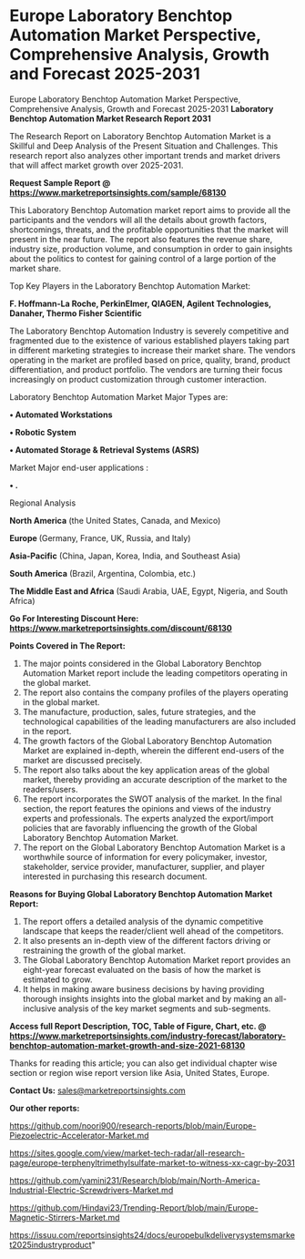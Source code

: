 # Europe Laboratory Benchtop Automation Market Perspective, Comprehensive Analysis, Growth and Forecast 2025-2031
Europe Laboratory Benchtop Automation Market Perspective, Comprehensive Analysis, Growth and Forecast 2025-2031
<strong>Laboratory Benchtop Automation Market Research Report 2031</strong>

The Research Report on Laboratory Benchtop Automation Market is a Skillful and Deep Analysis of the Present Situation and Challenges. This research report also analyzes other important trends and market drivers that will affect market growth over 2025-2031.

<strong>Request Sample Report @ <a href=https://www.marketreportsinsights.com/sample/68130>https://www.marketreportsinsights.com/sample/68130</a></strong>

This Laboratory Benchtop Automation market report aims to provide all the participants and the vendors will all the details about growth factors, shortcomings, threats, and the profitable opportunities that the market will present in the near future. The report also features the revenue share, industry size, production volume, and consumption in order to gain insights about the politics to contest for gaining control of a large portion of the market share.

Top Key Players in the Laboratory Benchtop Automation Market:

<strong>F. Hoffmann-La Roche, PerkinElmer, QIAGEN, Agilent Technologies, Danaher, Thermo Fisher Scientific</strong>

The Laboratory Benchtop Automation Industry is severely competitive and fragmented due to the existence of various established players taking part in different marketing strategies to increase their market share. The vendors operating in the market are profiled based on price, quality, brand, product differentiation, and product portfolio. The vendors are turning their focus increasingly on product customization through customer interaction.

Laboratory Benchtop Automation Market Major Types are:

<strong>• Automated Workstations

• Robotic System

• Automated Storage & Retrieval Systems (ASRS)</strong>

Market Major end-user applications :

<strong>• .</strong>

Regional Analysis

</u><strong><b>North America</b></strong> (the United States, Canada, and Mexico)

<strong><b>Europe </b></strong>(Germany, France, UK, Russia, and Italy)

<strong><b>Asia-Pacific</b></strong> (China, Japan, Korea, India, and Southeast Asia)

<strong><b>South America</b></strong> (Brazil, Argentina, Colombia, etc.)

<strong><b>The Middle East and Africa</b></strong> (Saudi Arabia, UAE, Egypt, Nigeria, and South Africa)

<strong>Go For Interesting Discount Here: <a href=https://www.marketreportsinsights.com/discount/68130>https://www.marketreportsinsights.com/discount/68130</a></strong>

<strong>Points Covered in The Report:</strong>
<ol>
  <li>The major points considered in the Global Laboratory Benchtop Automation Market report include the leading competitors operating in the global market.</li>
  <li>The report also contains the company profiles of the players operating in the global market.</li>
  <li>The manufacture, production, sales, future strategies, and the technological capabilities of the leading manufacturers are also included in the report.</li>
  <li>The growth factors of the Global Laboratory Benchtop Automation Market are explained in-depth, wherein the different end-users of the market are discussed precisely.</li>
  <li>The report also talks about the key application areas of the global market, thereby providing an accurate description of the market to the readers/users.</li>
  <li>The report incorporates the SWOT analysis of the market. In the final section, the report features the opinions and views of the industry experts and professionals. The experts analyzed the export/import policies that are favorably influencing the growth of the Global Laboratory Benchtop Automation Market.</li>
  <li>The report on the Global Laboratory Benchtop Automation Market is a worthwhile source of information for every policymaker, investor, stakeholder, service provider, manufacturer, supplier, and player interested in purchasing this research document.</li>
</ol>
<strong>Reasons for Buying Global Laboratory Benchtop Automation Market Report:</strong>

<ol>
  <li>The report offers a detailed analysis of the dynamic competitive landscape that keeps the reader/client well ahead of the competitors.</li>
  <li>It also presents an in-depth view of the different factors driving or restraining the growth of the global market.</li>
  <li>The Global Laboratory Benchtop Automation Market report provides an eight-year forecast evaluated on the basis of how the market is estimated to grow.</li>
  <li>It helps in making aware business decisions by having providing thorough insights insights into the global market and by making an all-inclusive analysis of the key market segments and sub-segments.</li>
</ol>
<strong>Access full Report Description, TOC, Table of Figure, Chart, etc. @ <a href=https://www.marketreportsinsights.com/industry-forecast/laboratory-benchtop-automation-market-growth-and-size-2021-68130>https://www.marketreportsinsights.com/industry-forecast/laboratory-benchtop-automation-market-growth-and-size-2021-68130</a></strong>


Thanks for reading this article; you can also get individual chapter wise section or region wise report version like Asia, United States, Europe.

<strong>Contact Us:</strong>
sales@marketreportsinsights.com

<strong>Our other reports:</strong>

<a href=https://github.com/noori900/research-reports/blob/main/Europe-Piezoelectric-Accelerator-Market.md>https://github.com/noori900/research-reports/blob/main/Europe-Piezoelectric-Accelerator-Market.md</a>

<a href=https://sites.google.com/view/market-tech-radar/all-research-page/europe-terphenyltrimethylsulfate-market-to-witness-xx-cagr-by-2031>https://sites.google.com/view/market-tech-radar/all-research-page/europe-terphenyltrimethylsulfate-market-to-witness-xx-cagr-by-2031</a>

<a href=https://github.com/yamini231/Research/blob/main/North-America-Industrial-Electric-Screwdrivers-Market.md>https://github.com/yamini231/Research/blob/main/North-America-Industrial-Electric-Screwdrivers-Market.md</a>

<a href=https://github.com/Hindavi23/Trending-Report/blob/main/Europe-Magnetic-Stirrers-Market.md>https://github.com/Hindavi23/Trending-Report/blob/main/Europe-Magnetic-Stirrers-Market.md</a>

<a href=https://issuu.com/reportsinsights24/docs/europebulkdeliverysystemsmarket2025industryproduct>https://issuu.com/reportsinsights24/docs/europebulkdeliverysystemsmarket2025industryproduct</a>"
